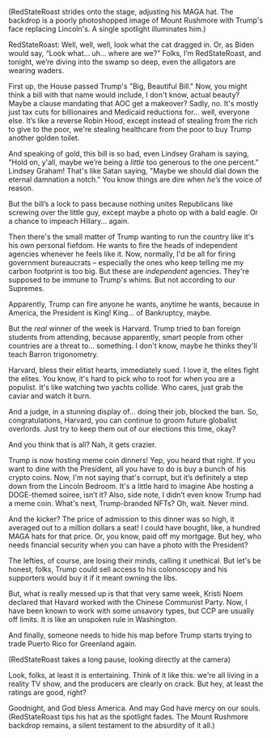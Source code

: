 (RedStateRoast strides onto the stage, adjusting his MAGA hat. The backdrop is a poorly photoshopped image of Mount Rushmore with Trump's face replacing Lincoln's. A single spotlight illuminates him.)

RedStateRoast: Well, well, well, look what the cat dragged in. Or, as Biden would say, “Look what… uh… where are we?” Folks, I’m RedStateRoast, and tonight, we’re diving into the swamp so deep, even the alligators are wearing waders.

First up, the House passed Trump's "Big, Beautiful Bill." Now, you might think a bill with that name would include, I don't know, actual beauty? Maybe a clause mandating that AOC get a makeover? Sadly, no. It's mostly just tax cuts for billionaires and Medicaid reductions for… well, everyone else. It’s like a reverse Robin Hood, except instead of stealing from the rich to give to the poor, we're stealing healthcare from the poor to buy Trump another golden toilet.

And speaking of gold, this bill is so bad, even Lindsey Graham is saying, "Hold on, y'all, maybe we’re being a *little* too generous to the one percent." Lindsey Graham! That's like Satan saying, "Maybe we should dial down the eternal damnation a notch." You know things are dire when *he’s* the voice of reason.

But the bill’s a lock to pass because nothing unites Republicans like screwing over the little guy, except maybe a photo op with a bald eagle. Or a chance to impeach Hillary… again.

Then there's the small matter of Trump wanting to run the country like it's his own personal fiefdom. He wants to fire the heads of independent agencies whenever he feels like it. Now, normally, I'd be all for firing government bureaucrats – especially the ones who keep telling me my carbon footprint is too big. But these are *independent* agencies. They're supposed to be immune to Trump's whims. But not according to our Supremes.

Apparently, Trump can fire anyone he wants, anytime he wants, because in America, the President is King! King… of Bankruptcy, maybe.

But the *real* winner of the week is Harvard. Trump tried to ban foreign students from attending, because apparently, smart people from other countries are a threat to… something. I don't know, maybe he thinks they'll teach Barron trigonometry.

Harvard, bless their elitist hearts, immediately sued. I love it, the elites fight the elites. You know, it's hard to pick who to root for when you are a populist. It's like watching two yachts collide. Who cares, just grab the caviar and watch it burn.

And a judge, in a stunning display of… doing their job, blocked the ban. So, congratulations, Harvard, you can continue to groom future globalist overlords. Just try to keep them out of our elections this time, okay?

And you think that is all? Nah, it gets crazier.

Trump is now hosting meme coin dinners! Yep, you heard that right. If you want to dine with the President, all you have to do is buy a bunch of his crypto coins. Now, I'm not saying that's corrupt, but it’s definitely a step down from the Lincoln Bedroom. It's a little hard to imagine Abe hosting a DOGE-themed soiree, isn’t it? Also, side note, I didn’t even know Trump had a meme coin. What's next, Trump-branded NFTs? Oh, wait. Never mind.

And the kicker? The price of admission to this dinner was so high, it averaged out to a million dollars a seat! I could have bought, like, a hundred MAGA hats for that price. Or, you know, paid off my mortgage. But hey, who needs financial security when you can have a photo with the President?

The lefties, of course, are losing their minds, calling it unethical. But let's be honest, folks, Trump could sell access to his colonoscopy and his supporters would buy it if it meant owning the libs.

But, what is really messed up is that that very same week, Kristi Noem declared that Havard worked with the Chinese Communist Party. Now, I have been known to work with some unsavory types, but CCP are usually off limits. It is like an unspoken rule in Washington.

And finally, someone needs to hide his map before Trump starts trying to trade Puerto Rico for Greenland again.

(RedStateRoast takes a long pause, looking directly at the camera)

Look, folks, at least it is entertaining. Think of it like this: we're all living in a reality TV show, and the producers are clearly on crack. But hey, at least the ratings are good, right?

Goodnight, and God bless America. And may God have mercy on our souls.
(RedStateRoast tips his hat as the spotlight fades. The Mount Rushmore backdrop remains, a silent testament to the absurdity of it all.)